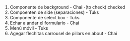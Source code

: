 1. Componente de background - Chai -(to check) checked
2. Compoenten de side (separaciones) - Tuks
3. Componente de select box - Tuks
4. Echar a andar el formulario - Chai
5. Menú móvil - Tuks
6. Agegar flechitas carrousel de pillars en about - Chai